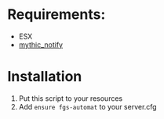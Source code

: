 # Requirements:
* ESX
* [mythic_notify](https://github.com/JayMontana36/mythic_notify)

# Installation
  1. Put this script to your resources
  2. Add `ensure fgs-automat` to your server.cfg
